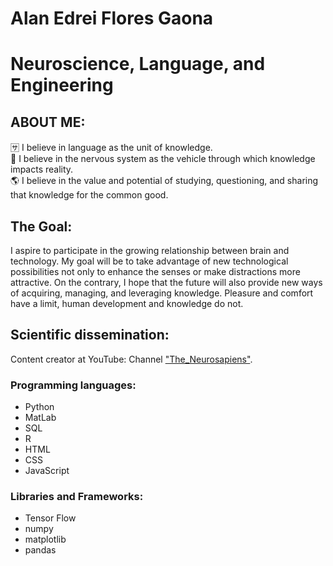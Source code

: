 # Alan Edrei Flores Gaona 
# Neuroscience, Language, and Engineering

## ABOUT ME:

🈂️ I believe in language as the unit of knowledge.  <br>
🧠 I believe in the nervous system as the vehicle through which knowledge impacts reality.  <br>
🌎 I believe in the value and potential of studying, questioning, and sharing that knowledge for the common good.  <br>

## The Goal: <br>
I aspire to participate in the growing relationship between brain and technology. My goal will be to take advantage of new technological possibilities not only to enhance the senses or make distractions more attractive. On the contrary, I hope that the future will also provide new ways of acquiring, managing, and leveraging knowledge. Pleasure and comfort have a limit, human development and knowledge do not.


## Scientific dissemination:
Content creator at YouTube: Channel ["The_Neurosapiens"](https://www.youtube.com/@the_neurosapiens).

### Programming languages:

- Python
- MatLab
- SQL
- R
- HTML
- CSS
- JavaScript

### Libraries and Frameworks:

- Tensor Flow
- numpy
- matplotlib
- pandas
